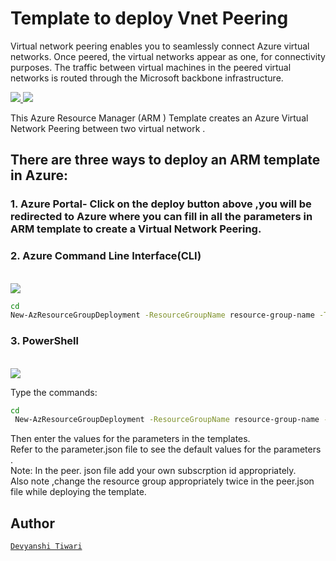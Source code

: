 # Template to deploy  Vnet Peering

Virtual network peering enables you to seamlessly connect Azure virtual networks. Once peered, the virtual networks appear as one, for connectivity purposes. The traffic between virtual machines in the peered virtual networks is routed through the Microsoft backbone infrastructure.<br/>

<a href="https://portal.azure.com/#create/Microsoft.Template/uri/https%3A%2F%2Fraw.githubusercontent.com%2Fdevyanshi-t%2FAzureResourceTemplate%2Fmaster%2FPeering%2Fpeer.json"  target="_blank">
<img src="http://azuredeploy.net/deploybutton.png"/> 
</a>

<a href="http://armviz.io/#/?load=https%3A%2F%2Fraw.githubusercontent.com%2FAzure%2Fazure-quickstart-templates%2Fmaster%2F101-AAD-DomainServices%2Fazuredeploy.json" target="_blank">
<img src="http://armviz.io/visualizebutton.png"/> 
</a>



This Azure Resource Manager (ARM ) Template creates an Azure Virtual  Network  Peering  between two virtual network .

## There are three ways to deploy an ARM template in Azure:
### 1. Azure Portal- Click on the deploy button above ,you will be redirected  to Azure where you can fill in all the parameters  in ARM template to create a Virtual Network Peering.<br/>
### 2. Azure Command Line Interface(CLI)
<br />
<a href="https://shell.azure.com" target="_blank">
<img name="launch-cloud-shell" src="https://docs.microsoft.com/azure/includes/media/cloud-shell-try-it/launchcloudshell.png" data-linktype="external">
</a>
</br>

```bash 
cd 
New-AzResourceGroupDeployment -ResourceGroupName resource-group-name -TemplateFile path-to-template 
```

###  3. PowerShell
<br />
<a href="https://shell.azure.com" target="_blank">
<img name="launch-cloud-shell" src="https://docs.microsoft.com/azure/includes/media/cloud-shell-try-it/launchcloudshell.png" data-linktype="external">
</a>
</br>

Type the commands:
```bash 
cd 
 New-AzResourceGroupDeployment -ResourceGroupName resource-group-name -TemplateFile path-to-template 
 ```
 Then enter the values for the parameters in the templates.<br/>
 Refer to the parameter.json file to see the default values for the parameters .<br/>
 Note: In the peer. json file add your own subscrption id appropriately.<br/>
 Also note ,change the resource group  appropriately twice in the peer.json file while deploying the template.

## Author
[`Devyanshi Tiwari`](https://github.com/devyanshi-t)<br />
